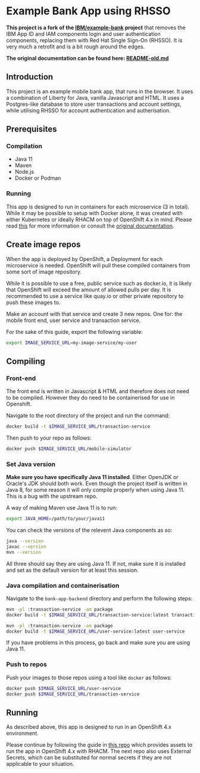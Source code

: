 # Example Bank App using RHSSO
**This project is a fork of the [IBM/example-bank](https://github.com/IBM/example-bank) project** that removes the IBM App ID and IAM components login and user authentication components, replacing them with Red Hat Single Sign-On (RHSSO). It is very much a retrofit and is a bit rough around the edges.

**The original documentation can be found here: [README-old.md]()**

## Introduction
This project is an example mobile bank app, that runs in the browser. It uses a combination of Liberty for Java, vanilla Javascript and HTML. It uses a Postgres-like database to store user transactions and account settings, while utilising RHSSO for account authentication and autherisation.

## Prerequisites

### Compilation
 - Java 11
 - Maven
 - Node.js
 - Docker or Podman

### Running
This app is designed to run in containers for each microservice (3 in total). While it may be possible to setup with Docker alone, it was created with either Kubernetes or ideally RHACM on top of OpenShift 4.x in mind. Please read [this](https://github.com/akiyamn/example-bank-rhacm) for more information or consult the [original documentation](README-old.md).

## Create image repos
When the app is deployed by OpenShift, a Deployment for each microservice is needed. OpenShift will pull these compiled containers from some sort of image repository.

While it is possible to use a free, public service such as docker.io, it is likely that OpenShift will exceed the amount of allowed pulls per day. It is recommended to use a service like quay.io or other private repository to push these images to.

Make an account with that service and create 3 new repos. One for: the mobile front end, user service and transaction service.

For the sake of this guide, export the following variable:
```bash
export IMAGE_SERVICE_URL=my-image-service/my-user
```

## Compiling

### Front-end
The front end is written in Javascript & HTML and therefore does not need to be compiled.
However they do need to be containerised for use in Openshift.

Navigate to the root directory of the project and run the command:
```bash
docker build -t $IMAGE_SERVICE_URL/transaction-service
```

Then push to your repo as follows:
```bash
docker push $IMAGE_SERVICE_URL/mobile-simulator
```

### Set Java version
**Make sure you have specifically Java 11 installed**. Either OpenJDK or Oracle's JDK should both work. Even though the project itself is written in Java 8, for some reason it will only compile properly when using Java 11. This is a bug with the upstream repo.

A way of making Maven use Java 11 is to run:
```bash
export JAVA_HOME=/path/to/your/java11
```

You can check the versions of the relevent Java components as so:
```bash
java --version
javac --version
mvn --version
```
All three should say they are using Java 11. If not, make sure it is installed and set as the default version for at least this session.

### Java compilation and containerisation

Navigate to the `bank-app-backend` directory and perform the following steps:

```bash
mvn -pl :transaction-service -am package
docker build -t $IMAGE_SERVICE_URL/transaction-service:latest transaction-service

mvn -pl :transaction-service -am package
docker build -t $IMAGE_SERVICE_URL/user-service:latest user-service
```

If you have problems in this process, go back and make sure you are using Java 11.

### Push to repos 

Push your images to those repos using a tool like `docker` as follows:

```bash
docker push $IMAGE_SERVICE_URL/user-service
docker push $IMAGE_SERVICE_URL/transaction-service
```

## Running
As described above, this app is designed to run in an OpenShift 4.x environment.

Please continue by following the guide in [this repo](https://github.com/akiyamn/example-bank-rhacm) which provides assets to run the app in OpenShift 4.x with RHACM. The next repo also uses External Secrets, which can be substituted for normal secrets if they are not applicable to your situation.

